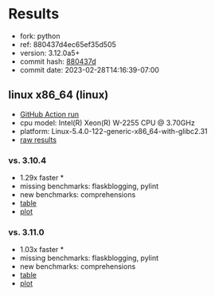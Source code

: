 # Results

- fork: python
- ref: 880437d4ec65ef35d505
- version: 3.12.0a5+
- commit hash: [880437d](https://github.com/python/cpython/commit/880437d)
- commit date: 2023-02-28T14:16:39-07:00

## linux x86_64 (linux)

- [GitHub Action run](https://github.com/faster-cpython/benchmarking/actions/runs/4297757282)
- cpu model: Intel(R) Xeon(R) W-2255 CPU @ 3.70GHz
- platform: Linux-5.4.0-122-generic-x86_64-with-glibc2.31
- [raw results](bm-20230228-linux-x86_64-python-880437d4ec65ef35d505-3.12.0a5%2B-880437d.json)

### vs. 3.10.4

- 1.29x faster \*
- missing benchmarks: flaskblogging, pylint
- new benchmarks: comprehensions
- [table](bm-20230228-linux-x86_64-python-880437d4ec65ef35d505-3.12.0a5%2B-880437d-vs-3.10.4.md)
- [plot](bm-20230228-linux-x86_64-python-880437d4ec65ef35d505-3.12.0a5%2B-880437d-vs-3.10.4.png)

### vs. 3.11.0

- 1.03x faster \*
- missing benchmarks: flaskblogging, pylint
- new benchmarks: comprehensions
- [table](bm-20230228-linux-x86_64-python-880437d4ec65ef35d505-3.12.0a5%2B-880437d-vs-3.11.0.md)
- [plot](bm-20230228-linux-x86_64-python-880437d4ec65ef35d505-3.12.0a5%2B-880437d-vs-3.11.0.png)

